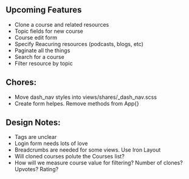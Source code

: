 ## Upcoming Features
- Clone a course and related resources
- Topic fields for new course
- Course edit form
- Specify Reacuring resources (podcasts, blogs, etc)
- Paginate all the things
- Search for a course
- Filter resource by topic

## Chores:
- Move dash_nav styles into views/shares/_dash_nav.scss
- Create form helpes. Remove methods from App{}

## Design Notes:
- Tags are unclear
- Login form needs lots of love
- Breadcrumbs are needed for some views. Use Iron Layout
- Will cloned courses polute the Courses list?
- How will we measure course value for filtering? Number of clones?
  Upvotes? Rating?

